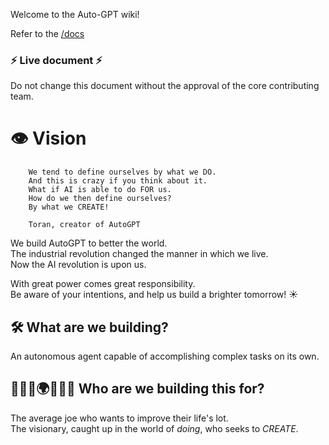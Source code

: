 Welcome to the Auto-GPT wiki!

Refer to the [/docs](https://github.com/Significant-Gravitas/Auto-GPT/tree/master/docs)


### ⚡️ Live document ⚡️

Do not change this document without the approval of the core contributing team.


# 👁️ Vision 

```
    We tend to define ourselves by what we DO.
    And this is crazy if you think about it.
    What if AI is able to do FOR us.
    How do we then define ourselves?
    By what we CREATE!

    Toran, creator of AutoGPT
```

We build AutoGPT to better the world.  
The industrial revolution changed the manner in which we live.  
Now the AI revolution is upon us.  

With great power comes great responsibility.  
Be aware of your intentions, and help us build a brighter tomorrow! ☀️

## 🛠️ What are we building?

An autonomous agent capable of accomplishing complex tasks on its own.


## 🧑‍🤝‍🧑🌍🧑‍🤝‍🧑 Who are we building this for?

The average joe who wants to improve their life's lot.  
The visionary, caught up in the world of _doing_, who seeks to _CREATE_.  